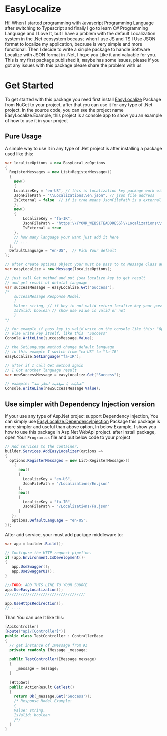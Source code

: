 # EasyLocalize

Hi! When I started programming with Javascript Programming Language after switching to Typescript and finally I go to learn C# Programming Language and I Love It, but I have a problem with the default Localization system in the .Net ecosystem because when I use JS and TS I Use JSON format to localize my application, because is very simple and more functional. Then I decide to write a simple package to handle Software Localize with JSON format in .Net, I hope you Like it and valuable for you.
This is my first package published it, maybe has some issues, please if you got any issues with this package please share the problem with us

# Get Started

To get started with this package you need first install [EasyLocalize](https://www.nuget.org/packages/EasyLocalize) Package from NuGet to your project, after that you can use it for any type of .Net project.
In the source code, you can see the project name EasyLocalize.Example, this project is a console app to show you an example of how to use it in your project

## Pure Usage

A simple way to use it in any type of .Net project is after installing a package used like this:
```csharp
var localizeOptions = new EasyLocalizeOptions  
{  
  RegisterMessages = new List<RegisterMessage>()  
  {  
    new()  
    {  
	LocalizeKey = "en-US", // this is localization key package work with this name
	JsonFilePath = "\\Localizations\\en.json", // json file address
	IsExternal = false  // if is true means JsonFilePath is a external resuorce
    },
    new()  
    {  
    	LocalizeKey = "fa-IR",  
      	JsonFilePath = "https:\\{YOUR_WEBSITEADDRESS}\\Localizations\\fa.json",
      	IsExternal = true
    },
    // how many language your want just add it here
    // ...
  },
  DefaultLanguage = "en-US",  // Pick Your default 
};

// after create options object your must be pass to to Message Class and create new instanse
var easyLocalize = new Message(localizeOptions);

// just call Get method and put json localize key to get result
// and get result of defulat language
var successMessage = easyLocalize.Get("Success");
/* 
    successMessage Response Model:
    {
	Value: string, // if key in not valid return localize key your pass it, in Example: "Success"
	IsValid: boolean // show use value is valid or not
    }
*/

// for example if pass key is valid write on the console like this: "Operation done successfully"
// else write key itself, like this: "Success"
Console.WriteLine(successMessage.Value);

// the SetLanguage method change default language
// in this example I switch from "en-US" to "fa-IR"
easyLocalize.SetLanguage("fa-IR");

// after if I call Get method again
// I Got another language result
var newSuccessMessage = easyLocalize.Get("Success");

// example: "عملیات با موفقیت انجام شد"
Console.WriteLine(newSuccessMessage.Value);
```


## Use simpler with Dependency Injection version
If your use any type of Asp.Net project support Dependency Injection,  You can simply use [EasyLocalize.DependencyInjection](https://www.nuget.org/packages/EasyLocalize.DependencyInjection/) Package this package is more simpler and useful than above option, In below Example, I show you how to use this package in Asp.Net WebApi project.
after install package, open Your `Program.cs` file and put below code to your project
```csharp
// Add services to the container.  
builder.Services.AddEasyLocalizer(options =>  
{  
  options.RegisterMessages = new List<RegisterMessage>()  
    {  
      new()  
      {  
        LocalizeKey = "en-US",  
        JsonFilePath = "/Localizations/En.json"  
      },  
      new()  
      {  
        LocalizeKey = "fa-IR",  
        JsonFilePath = "/Localizations/Fa.json"  
      }  
   };  
   options.DefaultLanguage = "en-US";
});
```
After add service, your must add package middleware to:
```csharp
var app = builder.Build();

// Configure the HTTP request pipeline.  
if (app.Environment.IsDevelopment())  
{  
   app.UseSwagger();  
   app.UseSwaggerUI();  
}

///TODO: ADD THIS LINE TO YOUR SOURCE
app.UseEasyLocalization();
////////////////////////////////////

app.UseHttpsRedirection();
// ....
```

Than You can use It like this:
```csharp
[ApiController]  
[Route("api/[Controller]")]  
public class TestController : ControllerBase  
{  
  // get instance of IMessage from DI
  private readonly IMessage _message;  
  
  public TestController(IMessage message)  
  {  
     _message = message;  
  }
  
  [HttpGet]  
  public ActionResult GetTest()  
  {  
    return Ok(_message.Get("Success"));
    /* Response Model Example:
    {
	Value: string,
	IsValid: boolean
    }*/
  }
}
```
